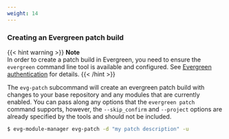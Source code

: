 ```yaml
---
weight: 14 
---
```

### Creating an Evergreen patch build

{{< hint warning >}}
**Note**\
In order to create a patch build in Evergreen, you need to ensure the `evergreen` 
command line tool is available and configured. See [Evergreen authentication](/getting-started/installation#evergreen-authentication)
for details.
{{< /hint >}}

The `evg-patch` subcommand will create an evergreen patch build with changes to your base repository 
and any modules that are currently enabled. You can pass along any options that the 
`evergreen patch` command supports, however, the `--skip_confirm` and `--project` options are 
already specified by the tools and should not be included.

```bash
$ evg-module-manager evg-patch -d "my patch description" -u
```
